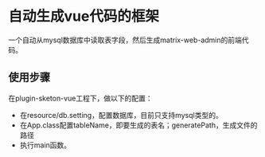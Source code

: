 # 自动生成vue代码的框架

一个自动从mysql数据库中读取表字段，然后生成matrix-web-admin的前端代码。

## 使用步骤

在plugin-sketon-vue工程下，做以下的配置：

- 在resource/db.setting，配置数据库，目前只支持mysql类型的。
- 在App.class配置tableName，即要生成的表名；generatePath，生成文件的路径
- 执行main函数。
